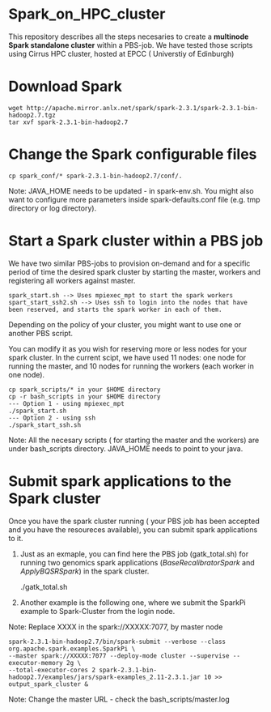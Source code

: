# Spark_on_HPC_cluster
This repository describes all the steps necesaries to create a **multinode Spark standalone cluster** within a PBS-job. We have tested those scripts using Cirrus HPC cluster, hosted at EPCC ( Universtiy of Edinburgh)

# Download Spark
	wget http://apache.mirror.anlx.net/spark/spark-2.3.1/spark-2.3.1-bin-hadoop2.7.tgz
	tar xvf spark-2.3.1-bin-hadoop2.7

# Change the Spark configurable files
	cp spark_conf/* spark-2.3.1-bin-hadoop2.7/conf/.
	
	
  Note: JAVA_HOME needs to be updated - in spark-env.sh. You might also want to configure more parameters inside spark-defaults.conf file (e.g. tmp directory or log directory). 
  
# Start a Spark cluster within a PBS job
We have two similar PBS-jobs to provision on-demand and for a specific period of time the desired spark cluster by starting the master, workers and registering all workers against master. 

  	spark_start.sh --> Uses mpiexec_mpt to start the spark workers
  	spart_start_ssh2.sh --> Uses ssh to login into the nodes that have been reserved, and starts the spark worker in each of them. 

Depending on the policy of your cluster, you might want to use one or another PBS script. 

You can modify it as you wish for reserving more or less nodes for your spark cluster. In the current scipt, we have used 11 nodes: one node for running the master, and 10 nodes for running the workers (each worker in one node). 

	cp spark_scripts/* in your $HOME directory
	cp -r bash_scripts in your $HOME directory
	--- Option 1 - using mpiexec_mpt
	./spark_start.sh 
	--- Option 2 - using ssh
	./spark_start_ssh.sh

 Note: All the necesary scripts ( for starting the master and the workers) are under bash_scripts directory. JAVA_HOME needs  to point to your java. 


# Submit spark applications to the Spark cluster
Once you have the spark cluster running ( your PBS job has been accepted and you have the resoureces available), you can submit spark applications to it. 

1) Just as an exmaple, you can find here the PBS job (gatk_total.sh) for running two genomics spark applications (*BaseRecalibratorSpark* and *ApplyBQSRSpark*) in the spark cluster. 

	./gatk_total.sh 
	
2) Another example is the following one, where we submit the SparkPi example to Spark-Cluster from the login node. 

Note: Replace XXXX in the spark://XXXXX:7077, by master node

	spark-2.3.1-bin-hadoop2.7/bin/spark-submit --verbose --class org.apache.spark.examples.SparkPi \ 
	--master spark://XXXXX:7077 --deploy-mode cluster --supervise --executor-memory 2g \
	--total-executor-cores 2 spark-2.3.1-bin-hadoop2.7/examples/jars/spark-examples_2.11-2.3.1.jar 10 >> 	output_spark_cluster &
	

Note: Change the master URL - check the bash_scripts/master.log 

